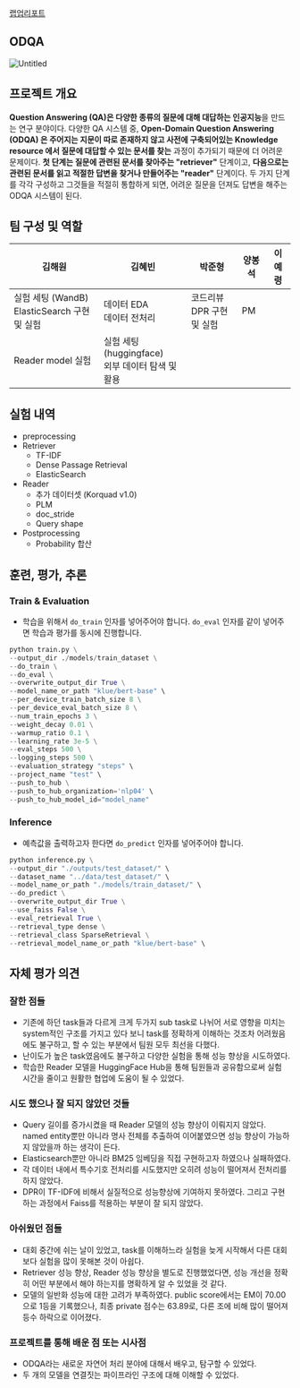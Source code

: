 [랩업리포트](https://www.notion.so/NLP04-ODQA-Wrap-up-Report-Public-06cff06e99c0431393ada242757420eb)

## ODQA

![Untitled](https://s3-us-west-2.amazonaws.com/secure.notion-static.com/fa1fb359-de95-4dac-b5a2-41c955beb82a/Untitled.png)

## 프로젝트 개요

**Question Answering (QA)은 다양한 종류의 질문에 대해 대답하는 인공지능**을 만드는 연구 분야이다. 다양한 QA 시스템 중, **Open-Domain Question Answering (ODQA) 은 주어지는 지문이 따로 존재하지 않고 사전에 구축되어있는 Knowledge resource 에서 질문에 대답할 수 있는 문서를 찾는** 과정이 추가되기 때문에 더 어려운 문제이다. **첫 단계는 질문에 관련된 문서를 찾아주는 "retriever"** 단계이고, **다음으로는 관련된 문서를 읽고 적절한 답변을 찾거나 만들어주는 "reader"** 단계이다. 두 가지 단계를 각각 구성하고 그것들을 적절히 통합하게 되면, 어려운 질문을 던져도 답변을 해주는 ODQA 시스템이 된다.

## 팀 구성 및 역할

| 김해원 | 김혜빈 | 박준형 | 양봉석 | 이예령 |
| --- | --- | --- | --- | --- |
| 실험 세팅 (WandB) <br> ElasticSearch 구현 및 실험 | 데이터 EDA <br> 데이터 전처리 | 코드리뷰 <br> DPR 구현 및 실험 | PM <br> 
Reader model 실험 | 실험 세팅 (huggingface) <br> 외부 데이터 탐색 및 활용 |

## 실험 내역

- preprocessing
- Retriever
    - TF-IDF
    - Dense Passage Retrieval
    - ElasticSearch
- Reader
    - 추가 데이터셋 (Korquad v1.0)
    - PLM
    - doc_stride
    - Query shape
- Postprocessing
    - Probability 합산

## 훈련, 평가, 추론

### Train & Evaluation

- 학습을 위해서 `do_train` 인자를 넣어주어야 합니다. `do_eval` 인자를 같이 넣어주면 학습과 평가를 동시에 진행합니다.

```python
python train.py \
--output_dir ./models/train_dataset \
--do_train \
--do_eval \
--overwrite_output_dir True \
--model_name_or_path "klue/bert-base" \
--per_device_train_batch_size 8 \
--per_device_eval_batch_size 8 \
--num_train_epochs 3 \
--weight_decay 0.01 \
--warmup_ratio 0.1 \
--learning_rate 3e-5 \
--eval_steps 500 \
--logging_steps 500 \
--evaluation_strategy "steps" \
--project_name "test" \
--push_to_hub \
--push_to_hub_organization='nlp04' \
--push_to_hub_model_id="model_name"
```

### Inference

- 예측값을 출력하고자 한다면 `do_predict` 인자를 넣어주어야 합니다.

```python
python inference.py \
--output_dir "./outputs/test_dataset/" \
--dataset_name "../data/test_dataset/" \
--model_name_or_path "./models/train_dataset/" \
--do_predict \
--overwrite_output_dir True \
--use_faiss False \
--eval_retrieval True \
--retrieval_type dense \
--retrieval_class SparseRetrieval \
--retrieval_model_name_or_path "klue/bert-base" \
```

## 자체 평가 의견

### 잘한 점들

- 기존에 하던 task들과 다르게 크게 두가지 sub task로 나뉘어 서로 영향을 미치는 system적인 구조를 가지고 있다 보니 task를 정확하게 이해하는 것조차 어려웠음에도 불구하고, 할 수 있는 부분에서 팀원 모두 최선을 다했다.
- 난이도가 높은 task였음에도 불구하고 다양한 실험을 통해 성능 향상을 시도하였다.
- 학습한 Reader 모델을 HuggingFace Hub을 통해 팀원들과 공유함으로써 실험 시간을 줄이고 원활한 협업에 도움이 될 수 있었다.

### 시도 했으나 잘 되지 않았던 것들

- Query 길이를 증가시켰을 때 Reader 모델의 성능 향상이 이뤄지지 않았다. named entity뿐만 아니라 명사 전체를 추출하여 이어붙였으면 성능 향상이 가능하지 않았을까 하는 생각이 든다.
- Elasticsearch뿐만 아니라 BM25 임베딩을 직접 구현하고자 하였으나 실패하였다.
- 각 데이터 내에서 특수기호 전처리를 시도했지만 오히려 성능이 떨어져서 전처리를 하지 않았다.
- DPR이 TF-IDF에 비해서 실질적으로 성능향상에 기여하지 못하였다. 그리고 구현하는 과정에서 Faiss를 적용하는 부분이 잘 되지 않았다.

### 아쉬웠던 점들

- 대회 중간에 쉬는 날이 있었고, task를 이해하느라 실험을 늦게 시작해서 다른 대회보다 실험을 많이 못해본 것이 아쉽다.
- Retriever 성능 향상, Reader 성능 향상을 별도로 진행했었다면, 성능 개선을 정확히 어떤 부분에서 해야 하는지를 명확하게 알 수 있었을 것 같다.
- 모델의 일반화 성능에 대한 고려가 부족하였다. public score에서는 EM이 70.00으로 1등을 기록했으나, 최종 private 점수는 63.89로, 다른 조에 비해 많이 떨어져 등수 하락으로 이어졌다.

### 프로젝트를 통해 배운 점 또는 시사점

- ODQA라는 새로운 자연어 처리 분야에 대해서 배우고, 탐구할 수 있었다.
- 두 개의 모델을 연결짓는 파이프라인 구조에 대해 이해할 수 있었다.
